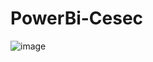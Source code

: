 # PowerBi-Cesec

![image](https://user-images.githubusercontent.com/95709208/170178095-0cffe34c-bf4e-407f-b75f-9b2eb8382a22.png)
